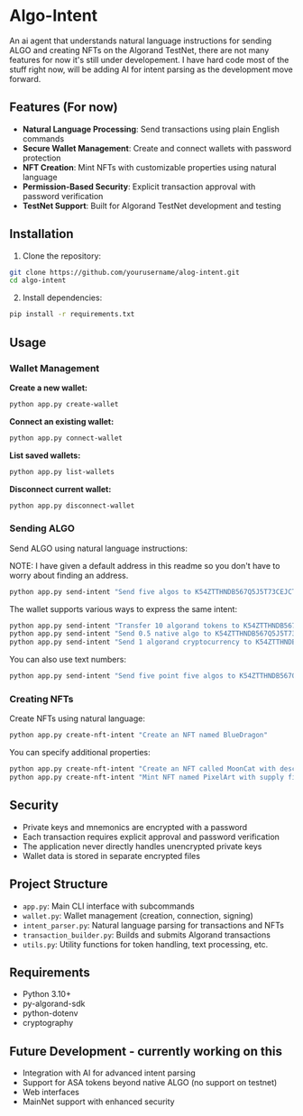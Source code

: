 # Algo-Intent

An ai agent that understands natural language instructions for sending ALGO and creating NFTs on the Algorand TestNet, there are not many features for now it's still under developement. I have hard code most of the stuff right now, will be adding AI for intent parsing as the development move forward.

## Features (For now)

- **Natural Language Processing**: Send transactions using plain English commands
- **Secure Wallet Management**: Create and connect wallets with password protection
- **NFT Creation**: Mint NFTs with customizable properties using natural language
- **Permission-Based Security**: Explicit transaction approval with password verification
- **TestNet Support**: Built for Algorand TestNet development and testing

## Installation

1. Clone the repository:
```bash
git clone https://github.com/yourusername/alog-intent.git
cd algo-intent
```

2. Install dependencies:
```bash
pip install -r requirements.txt
```

## Usage

### Wallet Management

**Create a new wallet:**
```bash
python app.py create-wallet
```

**Connect an existing wallet:**
```bash
python app.py connect-wallet
```

**List saved wallets:**
```bash
python app.py list-wallets
```

**Disconnect current wallet:**
```bash
python app.py disconnect-wallet
```

### Sending ALGO

Send ALGO using natural language instructions:

NOTE: I have given a default address in this readme so you don't have to worry about finding an address.

```bash
python app.py send-intent "Send five algos to K54ZTTHNDB567Q5J5T73CEJCT3Z3MB6VL35PJBIX57KGRWNGZZLH3BK7S4"
```

The wallet supports various ways to express the same intent:
```bash
python app.py send-intent "Transfer 10 algorand tokens to K54ZTTHNDB567Q5J5T73CEJCT3Z3MB6VL35PJBIX57KGRWNGZZLH3BK7S4"
python app.py send-intent "Send 0.5 native algo to K54ZTTHNDB567Q5J5T73CEJCT3Z3MB6VL35PJBIX57KGRWNGZZLH3BK7S4"
python app.py send-intent "Send 1 algorand cryptocurrency to K54ZTTHNDB567Q5J5T73CEJCT3Z3MB6VL35PJBIX57KGRWNGZZLH3BK7S4"
```

You can also use text numbers:
```bash
python app.py send-intent "Send five point five algos to K54ZTTHNDB567Q5J5T73CEJCT3Z3MB6VL35PJBIX57KGRWNGZZLH3BK7S4"
```

### Creating NFTs

Create NFTs using natural language:

```bash
python app.py create-nft-intent "Create an NFT named BlueDragon"
```

You can specify additional properties:
```bash
python app.py create-nft-intent "Create an NFT called MoonCat with description Cute space cat collection"
python app.py create-nft-intent "Mint NFT named PixelArt with supply five"
```

## Security

- Private keys and mnemonics are encrypted with a password
- Each transaction requires explicit approval and password verification
- The application never directly handles unencrypted private keys
- Wallet data is stored in separate encrypted files

## Project Structure

- `app.py`: Main CLI interface with subcommands
- `wallet.py`: Wallet management (creation, connection, signing)
- `intent_parser.py`: Natural language parsing for transactions and NFTs
- `transaction_builder.py`: Builds and submits Algorand transactions
- `utils.py`: Utility functions for token handling, text processing, etc.

## Requirements

- Python 3.10+
- py-algorand-sdk
- python-dotenv
- cryptography

## Future Development - currently working on this

- Integration with AI for advanced intent parsing
- Support for ASA tokens beyond native ALGO (no support on testnet)
- Web interfaces
- MainNet support with enhanced security
